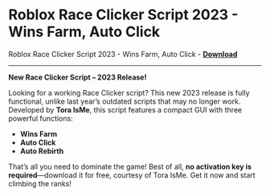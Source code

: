 <h1>Roblox Race Clicker Script 2023 - Wins Farm, Auto Click</h1>

Roblox Race Clicker Script 2023 - Wins Farm, Auto Click - **[Download](https://www.dlgram.com/public/files/api.php?shortened=dVvIFX)**


<hr>


**New Race Clicker Script – 2023 Release!**  

Looking for a working Race Clicker script? This new 2023 release is fully functional, unlike last year’s outdated scripts that may no longer work. Developed by **Tora IsMe**, this script features a compact GUI with three powerful functions:  

- **Wins Farm**  
- **Auto Click**  
- **Auto Rebirth**  

That’s all you need to dominate the game! Best of all, **no activation key is required**—download it for free, courtesy of Tora IsMe. Get it now and start climbing the ranks!